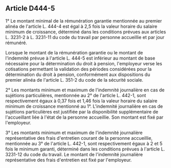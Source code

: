## Article D444-5


1° Le montant minimal de la rémunération garantie mentionnée au premier alinéa de l'article L. 444-4 est
égal à 2,5 fois la valeur horaire du salaire minimum de croissance, déterminé dans les conditions prévues aux
articles L. 3231-2 à L. 3231-11 du code du travail par personne accueillie et par jour rémunéré.

Lorsque le montant de la rémunération garantie ou le montant de l'indemnité prévue à l'article L. 444-5
est inférieur au montant de base nécessaire pour la détermination du droit à pension, l'employeur verse
les cotisations permettant la validation des périodes considérées pour la détermination du droit à pension,
conformément aux dispositions du premier alinéa de l'article L. 351-2 du code de la sécurité sociale.

2° Les montants minimum et maximum de l'indemnité journalière en cas de sujétions particulières,
mentionnée au 2° de l'article L. 442-1, sont respectivement égaux à 0,37 fois et 1,46 fois la valeur horaire du
salaire minimum de croissance mentionné au 1°. L'indemnité journalière en cas de sujétions particulières est
justifiée par la disponibilité supplémentaire de l'accueillant liée à l'état de la personne accueillie. Son montant
est fixé par l'employeur.

3° Les montants minimum et maximum de l'indemnité journalière représentative des frais d'entretien courant
de la personne accueillie, mentionnée au 3° de l'article L. 442-1, sont respectivement égaux à 2 et 5 fois le
minimum garanti, déterminé dans les conditions prévues à l'article L. 3231-12 du code du travail. Le montant
de l'indemnité journalière représentative des frais d'entretien est fixé par l'employeur.

